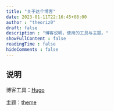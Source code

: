 ```yaml
---
title: "关于这个博客"
date: 2023-01-11T22:16:45+08:00
author : "theoriz0"
draft: false
description : "博客说明，使用的工具与主题。"
showFullContent : false
readingTime : false
hideComments : false
---
```


## 说明

博客工具：[Hugo](https://gohugo.io)

主题：[theme](https://github.com/panr/hugo-theme-terminal)